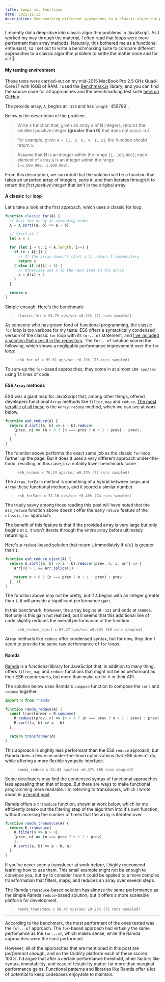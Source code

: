 ```yaml
---
title: Loops vs. Functions
date: 2021-11-13
description: Benchmarking different approaches to a classic algorithm problem.
---
```


I recently did a deep-dive into classic algorithm problems in JavaScript.
As I worked my way through the material, I often read that loops were more performant than array methods.
Naturally, this bothered me as a functional enthusiast, so I set out to write a benchmarking suite to compare different approaches to a classic algorithm problem to settle the matter once and for all! 🤠

<div class="call-out-indigo">

#### My testing environment

These tests were carried-out on my mid-2015 MacBook Pro 2.5 GHz Quad-Core i7 with 16GB of RAM.
I used the [Benchmark.js](https://benchmarkjs.com/) library, and you can find the source code for all approaches and the benchmarking test suite [here on GitHub](https://github.com/xari/perf-eval/blob/main/solutions.test.js).

The provide array, `A`, begins at `-123` and has `length `456789`.

</div>

Below is the description of the problem.

> Write a function that, given an array `A` of N integers, returns the smallest positive integer **(greater than 0)** that does not occur in `A`.
>
> For example, given `A = [1, 3, 6, 4, 1, 2]`, the function should return `5`.
>
> Assume that N is an integer within the range `[1..100,000]`; each element of array `A` is an integer within the range `[−1,000,000..1,000,000]`.

From this description, we can intuit that the solution will be a function that takes an unsorted array of integers, _sorts it_, and then iterates through it to _return the first positive integer_ that isn't in the original array.

#### A classic `for` loop

Let's take a look at the first approach, which uses a classic for loop.

```js
function classic_for(A) {
  // Sort the array in ascending order
  A = A.sort((a, b) => a - b)

  // Start at 1
  let x = 1

  for (let i = 0; i < A.length; i++) {
    if (x < A[i]) {
      // If the array doesn't start a 1, return 1 immediately
      return x
    } else if (A[i] > 0) {
      // Otherwise set x to the next item in the array
      x = A[i] + 1
    }
  }

  return x
}
```

Simple enough.
Here's the benchmark:

> `classic_for x 98.75 ops/sec ±0.21% (71 runs sampled)`

As someone who has grown fond of functional programming, the classic `for` loop is too verbose for my taste.
ES6 offers a syntactically condensed version of the classic `for` loop with its `for...of` statement, and [I've included a solution that uses it in the repository](https://github.com/xari/perf-eval/blob/393fe3529f548d94ffa047968a47d17b2ad25b97/solutions.js#L21).
The `for...of` solution scored the following, which shows a negligable performance improvement over the `for` loop:

> `es6_for_of x 99.61 ops/sec ±0.28% (73 runs sampled)`

To sum-up the `for`-based approaches; they come in at almost `100 ops/sec` using 14 lines of code.

#### ES6 `Array` methods

ES6 was a giant leap for JavaScript that, among other things, offered developers functional `Array` methods like `filter`, `map` and `reduce`.
[The most versitile of all these](https://xari.dev/reducers_and_transducers/) is the `Array.reduce` method, which we can see at work below.

```js
function es6_reduce(A) {
  return A.sort((a, b) => a - b).reduce(
    (prev, n) => (n > 0 ? (n === prev ? n + 1 : prev) : prev),
    1
  )
}
```

The function above performs the exact same job as the classic `for` loop further up the page.
But it does it uses a very different approach under-the-hood, resulting, in this case, in a notably lower benchmark score.

> `es6_reduce x 70.24 ops/sec ±0.29% (72 runs sampled)`

The `Array.forEach` method is something of a hybrid between loops and `Array` these functional methods, and it scored a similar number.

> `es6_forEach x 72.16 ops/sec ±0.40% (74 runs sampled)`

<div class="call-out-indigo">

The truely savvy among those reading this post will have noted that the `es6_reduce` function above doesn't offer the early `return` feature of the `classic_for` approach.

The benefit of this feature is that if the provided array is very large but only begins at `2`, it won't iterate through the entire array before ultimately returning `1`.

Here's a `reduce`-based solution that return `1` immediately if `A[0]` is greater than `1`.

```js
function es6_reduce_eject(A) {
  return A.sort((a, b) => a - b).reduce((prev, n, i, arr) => {
    arr[0] > 1 && arr.splice(1)

    return n > 0 ? (n === prev ? n + 1 : prev) : prev
  }, 1)
}
```

The function above may not be pretty, but if `A` begins with an integer greater than `1`, it will provide a significant performance gain.

In this benchmark, however, the array begins at `-123` and ends at `456665`.
Not only is this gain not realized, but it seems that this additional line of code slightly reduces the overall performance of the function.

> `es6_reduce_eject x 67.27 ops/sec ±0.53% (69 runs sampled)`

</div>

Array methods like `reduce` offer condensed syntax, but for now, they don't seem to provide the same raw performance of `for` loops.

#### Ramda

[Ramda](https://ramdajs.com/) is a functional library for JavaScript that, in addition to many thing, offers `filter`, `map` and `reduce` functions that might not be as performant as their ES6 counterparts, but more than make up for it in their API.

The solution below uses Ramda's `compose` function to compose the `sort` and `reduce` together.

```js
import R from "ramda"

function ramda_reduce(A) {
  const transformer = R.compose(
    R.reduce((prev, n) => (n > 0 ? (n === prev ? n + 1 : prev) : prev), 1),
    R.sort((a, b) => a - b)
  )

  return transformer(A)
}
```

This approach is slightly less performant than the ES6 `reduce` approach, but Ramda does a few nice under-the-hood optimizations that ES6 doesn't do, while offering a more flexible syntactic interface.

> `ramda_reduce x 62.83 ops/sec ±0.37% (65 runs sampled)`

Some developers may find the condensed syntax of functional approaches less appealing than that of loops.
But there are ways to make functional programming more readable.
I'm referring to transducers, which I wrote about in [a recent post](https://xari.dev/reducers_and_transducers/).

Ramda offers a `transduce` function, shown at work below, which let me efficiently break-out the filtering step of the algorithm into it's own function, without incresing the number of times that the array is iterated over.

```js
function ramda_transduce(A) {
  return R.transduce(
    R.filter(n => n > 0),
    (prev, n) => (n === prev ? n + 1 : prev),
    1,
    R.sort((a, b) => a - b, A)
  )
}
```

If you've never seen a transducer at work before, I highly reccomend learning how to use them.
This small example might not be enough to convince you, but try to consider how it could be applied to a more complex transformation that filters, maps, and reduces an array over several steps.

The Ramda `transduce`-based solution has almose the same performance as the simple Ramda `reduce`-based solution, but it offers a more scaleable platform for development.

> `ramda_transduce x 58.47 ops/sec ±0.23% (75 runs sampled)`

---

According to the benchmark, the most performant of the ones tested was the `for...of` approach.
The `for`-based approach had virtually the same perfomance as the `for...of`, which makes sense, while the Ramda approaches were the least performant.

However; all of the approaches that are mentioned in this post are _performant enough_, and on the Codility platform each of these scored 100%.
I'd argue that after a certain performance threshold, other factors like syntax, immutability, and ease of testability matter far more than marginal performance gains.
Functional patterns and libraries like Ramda offer a lot of potential to keep codebases enjoyable to maintain.
